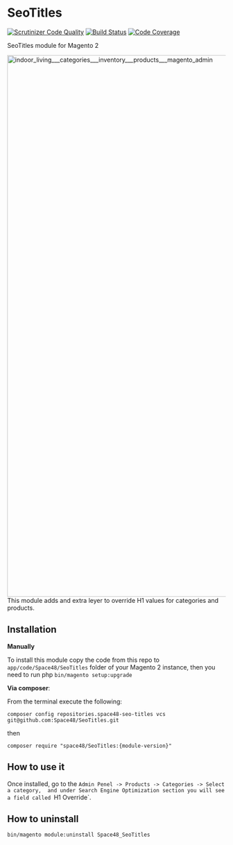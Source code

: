 # SeoTitles
[![Scrutinizer Code Quality](https://scrutinizer-ci.com/g/Space48/SeoTitles/badges/quality-score.png?b=master&s=f13485e424f50da6599321152195ef4d60e4a456)](https://scrutinizer-ci.com/g/Space48/SeoTitles/?branch=master)
[![Build Status](https://scrutinizer-ci.com/g/Space48/SeoTitles/badges/build.png?b=master&s=48100e53b59c43fb14b14de8039d728546f5ee6d)](https://scrutinizer-ci.com/g/Space48/SeoTitles/build-status/master)
[![Code Coverage](https://scrutinizer-ci.com/g/Space48/SeoTitles/badges/coverage.png?b=master&s=ad73aed196c7f8fbf95cf7a1d8da28f33a8a3f58)](https://scrutinizer-ci.com/g/Space48/SeoTitles/?branch=master)

SeoTitles module for Magento 2

<img width="1249" alt="indoor_living___categories___inventory___products___magento_admin" src="https://cloud.githubusercontent.com/assets/1080386/25120747/37ce3e1a-2417-11e7-9835-a748f7fb5165.png">
This module adds and extra leyer to override H1 values for categories and products.

## Installation

**Manually** 

To install this module copy the code from this repo to `app/code/Space48/SeoTitles` folder of your Magento 2 instance, then you need to run php `bin/magento setup:upgrade`

**Via composer**:

From the terminal execute the following:

`composer config repositories.space48-seo-titles vcs git@github.com:Space48/SeoTitles.git`

then

`composer require "space48/SeoTitles:{module-version}"`

## How to use it
Once installed, go to the `Admin Penel -> Products -> Categories -> Select a category, 
and under Search Engine Optimization section you will see a field called `H1 Override`.


## How to uninstall
`bin/magento module:uninstall Space48_SeoTitles`
